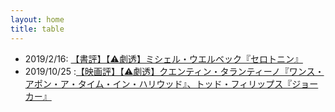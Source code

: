 ```yaml
---
layout: home
title: table
---
```


- 2019/2/16: [【書評】【&#x26A0;劇透】ミシェル・ウエルベック『セロトニン』](./serotonin.md)
- 2019/10/25 :[【映画評】【&#x26A0;劇透】クエンティン・タランティーノ『ワンス・アポン・ア・タイム・イン・ハリウッド』、トッド・フィリップス『ジョーカー』](./onceuponatimeingotham.md)
